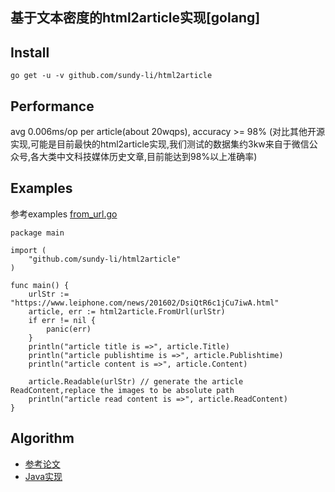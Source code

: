 ## 基于文本密度的html2article实现[golang] 

## Install
	go get -u -v github.com/sundy-li/html2article


## Performance
  avg 0.006ms/op per article(about 20wqps), accuracy >= 98% (对比其他开源实现,可能是目前最快的html2article实现,我们测试的数据集约3kw来自于微信公众号,各大类中文科技媒体历史文章,目前能达到98%以上准确率)


## Examples
参考examples
[from_url.go][1]

	
	package main

	import (
		"github.com/sundy-li/html2article"
	)

	func main() {
		urlStr := "https://www.leiphone.com/news/201602/DsiQtR6c1jCu7iwA.html"
		article, err := html2article.FromUrl(urlStr)
		if err != nil {
			panic(err)
		}
		println("article title is =>", article.Title)
		println("article publishtime is =>", article.Publishtime)
		println("article content is =>", article.Content)

		article.Readable(urlStr) // generate the article ReadContent,replace the images to be absolute path
		println("article read content is =>", article.ReadContent)
	}




## Algorithm
- [参考论文][2]
- [Java实现][3]


[1]: https://github.com/sundy-li/html2article/blob/master/examples/from_url.go
[2]: http://www.doc88.com/p-7714009813182.html
[3]: https://github.com/CrawlScript/WebCollector
 

